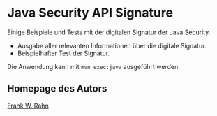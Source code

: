 # Java Security API Signature
Einige Beispiele und Tests mit der digitalen Signatur der Java Security.

* Ausgabe aller relevanten Informationen über die digitale Signatur.
* Beispielhafter Test der Signatur.

Die Anwendung kann mit `mvn exec:java` ausgeführt werden.

## Homepage des Autors
[Frank W. Rahn](http://www.frank-rahn.de)